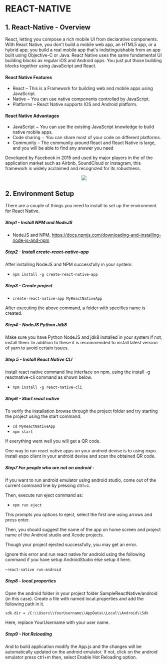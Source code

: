 # REACT-NATIVE

## 1. React-Native - Overview

React, letting you compose a rich mobile UI from declarative components.
With React Native, you don't build a mobile web app, an HTML5 app, or a hybrid app; you build a real
mobile app that's indistinguishable from an app built using Objective-C or Java.
React Native uses the same fundamental UI building blocks as regular iOS and Android apps.
You just put those building blocks together using JavaScript and React.

#### React Native Features

- React – This is a Framework for building web and mobile apps using JavaScript.
- Native − You can use native components controlled by JavaScript.
- Platforms – React Native supports IOS and Android platform.

#### React Native Advantages

- JavaScript − You can use the existing JavaScript knowledge to build native mobile apps.
- Code sharing − You can share most of your code on different platforms.
- Community – The community around React and React Native is large, and you will be able to find any answer you need


Developed by Facebook in 2015 and used by major players in the of the application market such as
Airbnb, SoundCloud or Instagram, this framework is widely acclaimed and recognized for its robustness.


<p align="center">
  <img src="https://user-images.githubusercontent.com/76050470/159978481-24fbf9b1-e2ed-4a44-b0b9-0744109c9ce8.png"/>
</p>

## 2. Environment Setup

There are a couple of things you need to install to set up the environment for React Native.

##### Step1 - Install NPM and NodeJS
- NodeJS and NPM, https://docs.npmjs.com/downloading-and-installing-node-js-and-npm

##### Step2 - Install create-react-native-app

After installing NodeJS and NPM successfully in your system:

- `npm install -g create-react-native-app`

##### Step3 - Create project

- `create-react-native-app MyReactNativeApp`

After executing the above command, a folder with specifies name is created.

##### Step4 - NodeJS Python Jdk8

Make sure you have Python NodeJS and jdk8 installed in your system if not, install them.
In addition to these it is recommended to install latest version of yarn to avoid certain issues.

##### Step 5 - Install React Native CLI

Install react native command line interface on npm, using the install -g reactnative-cli command as shown below.

- `npm install -g react-native-cli`

##### Step6 - Start react native

To verify the installation browse through the project folder and try starting the project
using the start command.

- `cd MyReactNativeApp`
- `npm start`

If everything went well you will get a QR code.

One way to run react native apps on your android devise is to using expo.
Install expo client in your android devise and scan the obtained QR code.

##### Step7 For people who are not on android - 

If you want to run android emulator using android studio, come out of the current
command line by pressing ctrl+c.

Then, execute run eject command as:
- `npm run eject`

This prompts you options to eject, select the first one using arrows and press enter.

Then, you should suggest the name of the app on home screen and project name of the
Android studio and Xcode projects.

Though your project ejected successfully, you may get an error.

Ignore this error and run react native for android using the following command if you have setup AndroidStudio else setup it here.

-`react-native run-android`

##### Step8 - local.properties

Open the android folder in your project folder SampleReactNative/android (in this case).
Create a file with named local.properties and add the following path in it.

`sdk.dir = /C:\\Users\\YourUsername\\AppData\\Local\\Android\\Sdk`

Here, replace YourUsername with your user name.

##### Step9 - Hot Reloading

And to build application modify the App.js and the changes will be automatically updated on the android emulator.
If not, click on the android emulator press ctrl+m then, select Enable Hot Reloading option.



